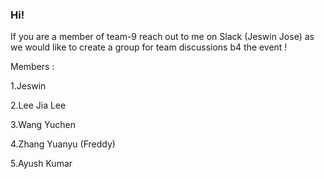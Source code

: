 ### Hi!

If you are a member of team-9 reach out to me on Slack (Jeswin Jose) as we would like to create a group for team discussions b4 the event !

Members :

1.Jeswin

2.Lee Jia Lee

3.Wang Yuchen

4.Zhang Yuanyu (Freddy)

5.Ayush Kumar

